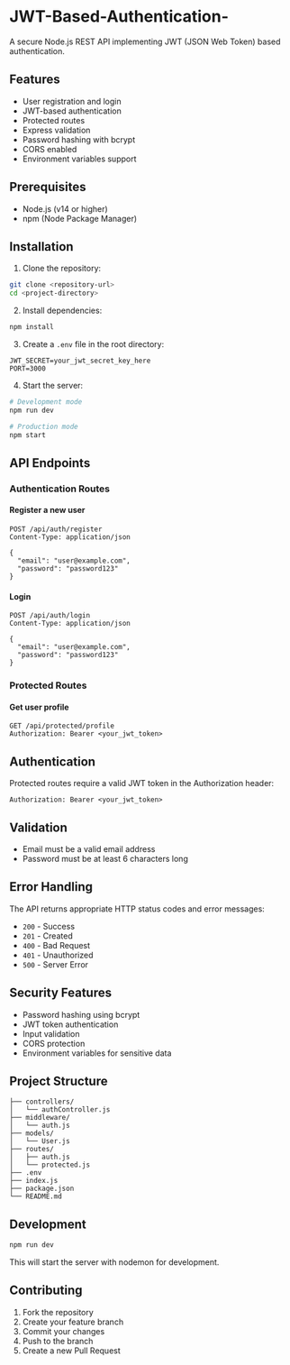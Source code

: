 # JWT-Based-Authentication-

A secure Node.js REST API implementing JWT (JSON Web Token) based authentication.

## Features

- User registration and login
- JWT-based authentication
- Protected routes
- Express validation
- Password hashing with bcrypt
- CORS enabled
- Environment variables support

## Prerequisites

- Node.js (v14 or higher)
- npm (Node Package Manager)

## Installation

1. Clone the repository:
```bash
git clone <repository-url>
cd <project-directory>
```

2. Install dependencies:
```bash
npm install
```

3. Create a `.env` file in the root directory:
```env
JWT_SECRET=your_jwt_secret_key_here
PORT=3000
```

4. Start the server:
```bash
# Development mode
npm run dev

# Production mode
npm start
```

## API Endpoints

### Authentication Routes

#### Register a new user
```http
POST /api/auth/register
Content-Type: application/json

{
  "email": "user@example.com",
  "password": "password123"
}
```

#### Login
```http
POST /api/auth/login
Content-Type: application/json

{
  "email": "user@example.com",
  "password": "password123"
}
```

### Protected Routes

#### Get user profile
```http
GET /api/protected/profile
Authorization: Bearer <your_jwt_token>
```

## Authentication

Protected routes require a valid JWT token in the Authorization header:
```http
Authorization: Bearer <your_jwt_token>
```

## Validation

- Email must be a valid email address
- Password must be at least 6 characters long

## Error Handling

The API returns appropriate HTTP status codes and error messages:

- `200` - Success
- `201` - Created
- `400` - Bad Request
- `401` - Unauthorized
- `500` - Server Error

## Security Features

- Password hashing using bcrypt
- JWT token authentication
- Input validation
- CORS protection
- Environment variables for sensitive data

## Project Structure

```
├── controllers/
│   └── authController.js
├── middleware/
│   └── auth.js
├── models/
│   └── User.js
├── routes/
│   ├── auth.js
│   └── protected.js
├── .env
├── index.js
├── package.json
└── README.md
```

## Development

```bash
npm run dev
```

This will start the server with nodemon for development.

## Contributing

1. Fork the repository
2. Create your feature branch
3. Commit your changes
4. Push to the branch
5. Create a new Pull Request


